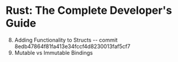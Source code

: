 # Rust: The Complete Developer's Guide

8. Adding Functionality to Structs -- commit 8edb47864f81fa413e34fccf4d8230013faf5cf7 
10. Mutable vs Immutable Bindings